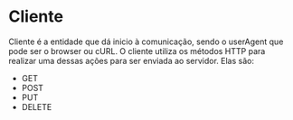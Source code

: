 # Cliente

Cliente é a entidade que dá inicio à comunicação, sendo o userAgent que pode ser o browser ou cURL. O cliente utiliza os métodos HTTP para realizar uma dessas ações para ser enviada ao servidor. Elas são:

* GET
* POST
* PUT
* DELETE
